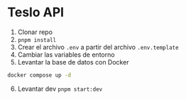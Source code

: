 # Teslo API

1. Clonar repo
2. ```pnpm install```
3. Crear el archivo `.env` a partir del archivo `.env.template`
4. Cambiar las variables de entorno
5. Levantar la base de datos con Docker

```bash
docker compose up -d
```

6. Levantar dev ```pnpm start:dev```
